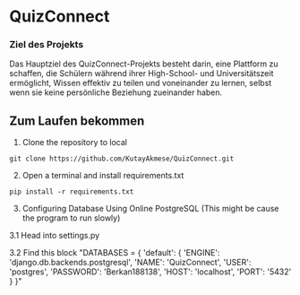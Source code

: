 <h1>QuizConnect</h1>

<h3>Ziel des Projekts</h3>

Das Hauptziel des QuizConnect-Projekts besteht darin, eine Plattform zu schaffen, die Schülern während ihrer High-School- und Universitätszeit ermöglicht, Wissen effektiv zu teilen und voneinander zu lernen, selbst wenn sie keine persönliche Beziehung zueinander haben.


<h2>Zum Laufen bekommen</h2>

1. Clone the repository to local

`git clone https://github.com/KutayAkmese/QuizConnect.git` 

2. Open a terminal and install requirements.txt

`pip install -r requirements.txt`

3. Configuring Database Using Online PostgreSQL (This might be cause the program to run slowly)

3.1 Head into settings.py

3.2 Find this block
"DATABASES = {
    'default': {
        'ENGINE': 'django.db.backends.postgresql',
        'NAME': 'QuizConnect',
        'USER': 'postgres',
        'PASSWORD': 'Berkan188138',
        'HOST': 'localhost',
        'PORT': '5432'
    }
}"


